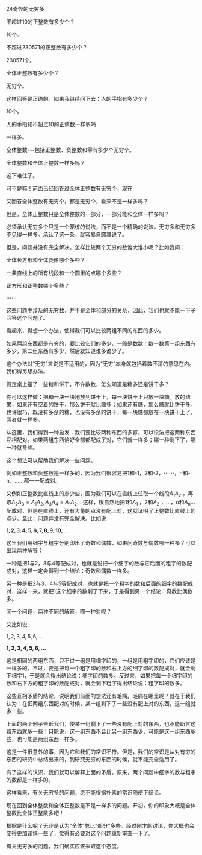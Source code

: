 24奇怪的无穷多

不超过10的正整数有多少个？

10个。

不超过230571的正整数有多少个？

230571个。

全体正整数有多少个？

无穷个。

这样回答是正确的。如果我继续问下去：人的手指有多少个？

10个。

人的手指和不超过10的正整数一样多吗

一样多。

全体整数---包括正整数、负整数和零有多少个无穷个。

全体整数和全体正整数一样多吗？

这下难住了。

可不是嘛！前面已经回答过全体正整数有无穷个，现在

又回答全体整数有无穷个，都是无穷个，看来不是一样多吗？

但是，全体正整数只是全体整数的一部分，一部分能和全体一样多吗？

必须承认无穷多个只是一个笼统的说法，而不是一个精确的说法。无穷多和无穷多不见得一样多。承认了这一条，就容易自圆其说了。

但是，问题并没有完全解决。怎样比较两个无穷的数谁大谁小呢？比如我问：

全体长方形和全体菱形哪个多些？

一条直线上的所有线段和一个圆里的点哪个多些？

正方形和正整数哪个多些？

⋯⋯

这些问题中涉及的无穷数，并不是全体和部分的关系，因此，我们也就不能一下子回答这个问题了。

看起来，得想一个办法，使得我们可以比较两组不同的东西的多少。

如果两组东西都是有穷的，要比较它们的多少，一般是数数：数一数第一组东西有多少，第二组东西有多少，然后就知道谁多谁少了。

这个办法对“无穷”来说是不适用的，因为“无穷”本身就包括着数不清的意思在内。我们得另想办法。

假定桌上摆了一些糖和饼干，不许数数，怎么知道是糖多还是饼干多？

你可以这样做：把糖一块一块地放到饼干上，每一块饼干上只放一块糖。放的结果，如果还有空着的饼干，那么饼干就比糖多；如果还有糖，那么糖就比饼干多。也许很巧，既没有多余的糖，也没有多余的饼干，每一块糖都放在一块饼干上了，两者就一样多。

从这里，我们得到一种启发：我们要比较两种东西的多寡，可以设法把这两种东西互相配对。如果两组东西恰好全部都配成了对，它们就一样多；哪一种剩下了，哪一种就多些。

这个想法可以帮助我们解决一些问题。

例如正整数和负整数是一样多的，因为我们很容易把1和-1，2和-2，⋯⋯，n和-n，......都一一配成对。

又例如正整数比直线上的点少些，因为我们可以在直线上任取一个线段${ A_{1}A_{2} }$ ，再取${ A_{2}A_{3}=A_{1}A_{2},A_{3}A_{4}=A_{1}A_{2} \dots}$ 这样，很自然地把1和${ A_{1} }$ ，2和${ A_{2} }$ ，...，${ n }$和${ A_{n} }$... 配成对，但是在直线上，还有大量的点没有配上对，这就证明了正整数比直线上的点少。至此，问题并没有完全解决。比如说

${ 1,\mathbf{2},3,\mathbf{4},5,\mathbf{6},7,\mathbf{8},9,\mathbf{10},\dots }$ 

这里我们用细字与粗字分别印出了奇数和偶数，如果问奇数与偶数哪一种多？可以出现两种解答：

一种是把1与2，3与4等配成对，也就是说把一个细字的数与它后面的粗字的数配成对，这样一定会得到一个结论：奇数和偶数一样多。

另一种是把2与3、4与5等配成对，也就是把一个粗字的数和后面的细字的数配成对，这样一来，就把1这个细字的数剩了下来，于是得到另一个结论：奇数比偶数多。

同一个问题，两种不同的解答，哪一种对呢？

又比如说

${ 1,2,3,4,5,6,\dots }$ 

${ \mathbf{1,2,3,4,5,6,\dots} }$ 

这是相同的两组东西，只不过一组是用细字印的，一组是用粗字印的，它们应该是一样多的。不过，要是把每一个粗字印的数和右上方的细字印的数配成对，就会剩下细字1，于是就会得出结论说：细字印的数多。反过来，如果把每一个细字印的数和右下方的粗字印的数配成对，就会剩下粗字得出结论说：粗字印的数多。

这些互相矛盾的结论，说明我们前面的想法还有毛病。毛病在哪里呢？就在于我们认为：在把两组东西配对的时候，某一组剩下了一些没有配上对的东西，这一组就多一些。

上面的两个例子告诉我们，使某一组剩下了一些没有配上对的东西，也不能断言这组东西就多一些；只能说，这一组东西不会比另一组东西少，可能是这一组东西多些，也可能是两组东西一样多。

这是一件很意外的事，因为它和我们的常识不符。但是，我们的常识是从对有穷的东西的研究中总结出来的，到研究无穷的东西的时候，就不能完全适用了。

有了这样的认识，我们就可以解释上面的矛盾。原来，两个问题中细字的数与粗字的数都是一样多的。

这样看来，有关无穷多的问题，绝不能根据朴素的常识随便下结论。

现在回到全体整数和全体正整数是不是一样多的问题。开初，你的印象大概是全体整数比全体正整数多吧！

根据是什么呢？无非是认为“全体”总比“部分”多些。经过刚才的讨论，你大概也会变得更加谨慎一些了，觉得有必要对这个问题重新审查一下了。

有关无穷多的问题，我们确实应该采取这个态度。